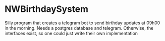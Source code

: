 # NWBirthdaySystem

Silly program that creates a telegram bot to send birthday updates at 09h00 in the morning. Needs a postgres database and telegram. Otherwise, the interfaces exist, so one could just write their own implementation
